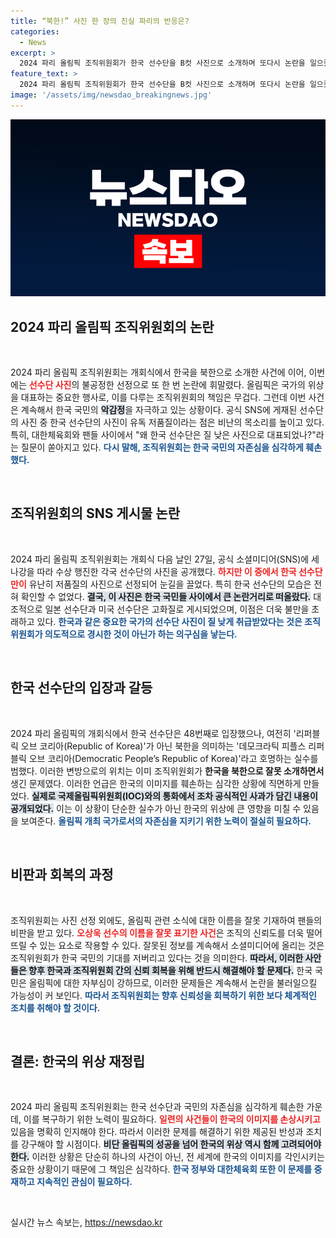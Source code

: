 ```yaml
---
title: “북한!” 사진 한 장의 진실 파리의 반응은?
categories:
  - News
excerpt: >
  2024 파리 올림픽 조직위원회가 한국 선수단을 B컷 사진으로 소개하며 또다시 논란을 일으켰다. 개회식에서 북한으로 호명한 결례에 이어, 질 낮은 사진 선택이 한국 국민의 반발을 사고 있다.
feature_text: >
  2024 파리 올림픽 조직위원회가 한국 선수단을 B컷 사진으로 소개하며 또다시 논란을 일으켰다. 개회식에서 북한으로 호명한 결례에 이어, 질 낮은 사진 선택이 한국 국민의 반발을 사고 있다.
image: '/assets/img/newsdao_breakingnews.jpg'
---
```


<p><img src="/assets/img/newsdao_breakingnews.jpg" alt="firstkoreanews 속보" /></p>

<h2 data-ke-size="size26">2024 파리 올림픽 조직위원회의 논란</h2>

<p data-ke-size="size16">&nbsp;</p>

<p>2024 파리 올림픽 조직위원회는 개회식에서 한국을 북한으로 소개한 사건에 이어, 이번에는 <b><span style="color: #ee2323;">선수단 사진</span></b>의 불공정한 선정으로 또 한 번 논란에 휘말렸다. 올림픽은 국가의 위상을 대표하는 중요한 행사로, 이를 다루는 조직위원회의 책임은 무겁다. 그런데 이번 사건은 계속해서 한국 국민의 <b><span style="background-color: #21538527;">악감정</span></b>을 자극하고 있는 상황이다. 공식 SNS에 게재된 선수단의 사진 중 한국 선수단의 사진이 유독 저품질이라는 점은 비난의 목소리를 높이고 있다. 특히, 대한체육회와 팬들 사이에서 "왜 한국 선수단은 질 낮은 사진으로 대표되었나?"라는 질문이 쏟아지고 있다. <b><span style="color: #1a5490;">다시 말해, 조직위원회는 한국 국민의 자존심을 심각하게 훼손했다.</span></b></p>

<p data-ke-size="size16">&nbsp;</p>

<h2 data-ke-size="size26">조직위원회의 SNS 게시물 논란</h2>

<p data-ke-size="size16">&nbsp;</p>

<p>2024 파리 올림픽 조직위원회는 개회식 다음 날인 27일, 공식 소셜미디어(SNS)에 세나강을 따라 수상 행진한 각국 선수단의 사진을 공개했다. <b><span style="color: #ee2323;">하지만 이 중에서 한국 선수단만이</span></b> 유난히 저품질의 사진으로 선정되어 눈길을 끌었다. 특히 한국 선수단의 모습은 전혀 확인할 수 없었다. <b><span style="background-color: #21538527;">결국, 이 사진은 한국 국민들 사이에서 큰 논란거리로 떠올랐다.</span></b> 대조적으로 일본 선수단과 미국 선수단은 고화질로 게시되었으며, 이점은 더욱 불만을 초래하고 있다. <b><span style="color: #1a5490;">한국과 같은 중요한 국가의 선수단 사진이 질 낮게 취급받았다는 것은 조직위원회가 의도적으로 경시한 것이 아닌가 하는 의구심을 낳는다.</span></b></p>

<p data-ke-size="size16">&nbsp;</p>

<h2 data-ke-size="size26">한국 선수단의 입장과 갈등</h2>

<p data-ke-size="size16">&nbsp;</p>

<p>2024 파리 올림픽의 개회식에서 한국 선수단은 48번째로 입장했으나, 여전히 '리퍼블릭 오브 코리아(Republic of Korea)'가 아닌 북한을 의미하는 '데모크라틱 피플스 리퍼블릭 오브 코리아(Democratic People’s Republic of Korea)'라고 호명하는 실수를 범했다. 이러한 변방으로의 위치는 이미 조직위원회가 <b><span style="ee2323;">한국을 북한으로 잘못 소개하면서</span></b> 생긴 문제였다. 이러한 언급은 한국의 이미지를 훼손하는 심각한 상황에 직면하게 만들었다. <b><span style="background-color: #21538527;">실제로 국제올림픽위원회(IOC)와의 통화에서 조차 공식적인 사과가 담긴 내용이 공개되었다.</span></b> 이는 이 상황이 단순한 실수가 아닌 한국의 위상에 큰 영향을 미칠 수 있음을 보여준다. <b><span style="color: #1a5490;">올림픽 개최 국가로서의 자존심을 지키기 위한 노력이 절실히 필요하다.</span></b></p>

<p data-ke-size="size16">&nbsp;</p>

<h2 data-ke-size="size26">비판과 회복의 과정</h2>

<p data-ke-size="size16">&nbsp;</p>

<p>조직위원회는 사진 선정 외에도, 올림픽 관련 소식에 대한 이름을 잘못 기재하여 팬들의 비판을 받고 있다. <b><span style="color: #ee2323;">오상욱 선수의 이름을 잘못 표기한 사건</span></b>은 조직의 신뢰도를 더욱 떨어뜨릴 수 있는 요소로 작용할 수 있다. 잘못된 정보를 계속해서 소셜미디어에 올리는 것은 조직위원회가 한국 국민의 기대를 저버리고 있다는 것을 의미한다. <b><span style="background-color: #21538527;">따라서, 이러한 사안들은 향후 한국과 조직위원회 간의 신뢰 회복을 위해 반드시 해결해야 할 문제다.</span></b> 한국 국민은 올림픽에 대한 자부심이 강하므로, 이러한 문제들은 계속해서 논란을 불러일으킬 가능성이 커 보인다. <b><span style="color: #1a5490;">따라서 조직위원회는 향후 신뢰성을 회복하기 위한 보다 체계적인 조치를 취해야 할 것이다.</span></b></p>

<p data-ke-size="size16">&nbsp;</p>

<h2 data-ke-size="size26">결론: 한국의 위상 재정립</h2>

<p data-ke-size="size16">&nbsp;</p>

<p>2024 파리 올림픽 조직위원회는 한국 선수단과 국민의 자존심을 심각하게 훼손한 가운데, 이를 복구하기 위한 노력이 필요하다. <b><span style="color: #ee2323;">일련의 사건들이 한국의 이미지를 손상시키고</span></b> 있음을 명확히 인지해야 한다. 따라서 이러한 문제를 해결하기 위한 제공된 반성과 조치를 강구해야 할 시점이다. <b><span style="background-color: #21538527;">비단 올림픽의 성공을 넘어 한국의 위상 역시 함께 고려되어야 한다.</span></b> 이러한 상황은 단순히 하나의 사건이 아닌, 전 세계에 한국의 이미지를 각인시키는 중요한 상황이기 때문에 그 책임은 심각하다. <b><span style="color: #1a5490;">한국 정부와 대한체육회 또한 이 문제를 중재하고 지속적인 관심이 필요하다.</span></b> </p>

<p data-ke-size="size16">&nbsp;</p>
실시간 뉴스 속보는, <a href="https://newsdao.kr" rel="dofollow">https://newsdao.kr</a>


